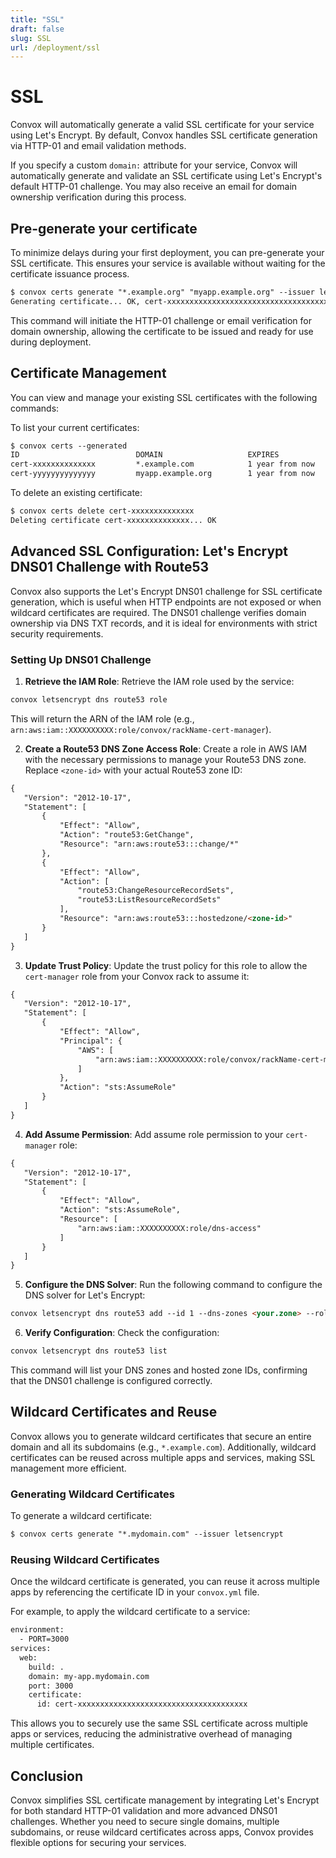 ```yaml
---
title: "SSL"
draft: false
slug: SSL
url: /deployment/ssl
---
```

# SSL

Convox will automatically generate a valid SSL certificate for your service using Let's Encrypt. By default, Convox handles SSL certificate generation via HTTP-01 and email validation methods.

If you specify a custom `domain:` attribute for your service, Convox will automatically generate and validate an SSL certificate using Let's Encrypt's default HTTP-01 challenge. You may also receive an email for domain ownership verification during this process.

## Pre-generate your certificate

To minimize delays during your first deployment, you can pre-generate your SSL certificate. This ensures your service is available without waiting for the certificate issuance process.

```html
$ convox certs generate "*.example.org" "myapp.example.org" --issuer letsencrypt
Generating certificate... OK, cert-xxxxxxxxxxxxxxxxxxxxxxxxxxxxxxxxxxxxxx
```

This command will initiate the HTTP-01 challenge or email verification for domain ownership, allowing the certificate to be issued and ready for use during deployment.

## Certificate Management

You can view and manage your existing SSL certificates with the following commands:

To list your current certificates:

```html
$ convox certs --generated
ID                          DOMAIN                   EXPIRES
cert-xxxxxxxxxxxxxx         *.example.com            1 year from now
cert-yyyyyyyyyyyyyy         myapp.example.org        1 year from now
```

To delete an existing certificate:

```html
$ convox certs delete cert-xxxxxxxxxxxxxx
Deleting certificate cert-xxxxxxxxxxxxxx... OK
```

## Advanced SSL Configuration: Let's Encrypt DNS01 Challenge with Route53

Convox also supports the Let's Encrypt DNS01 challenge for SSL certificate generation, which is useful when HTTP endpoints are not exposed or when wildcard certificates are required. The DNS01 challenge verifies domain ownership via DNS TXT records, and it is ideal for environments with strict security requirements.

### Setting Up DNS01 Challenge

1. **Retrieve the IAM Role**: Retrieve the IAM role used by the service:

```html
convox letsencrypt dns route53 role
```

This will return the ARN of the IAM role (e.g., `arn:aws:iam::XXXXXXXXXX:role/convox/rackName-cert-manager`).

2. **Create a Route53 DNS Zone Access Role**: Create a role in AWS IAM with the necessary permissions to manage your Route53 DNS zone. Replace `<zone-id>` with your actual Route53 zone ID:

```html
{
   "Version": "2012-10-17",
   "Statement": [
       {
           "Effect": "Allow",
           "Action": "route53:GetChange",
           "Resource": "arn:aws:route53:::change/*"
       },
       {
           "Effect": "Allow",
           "Action": [
               "route53:ChangeResourceRecordSets",
               "route53:ListResourceRecordSets"
           ],
           "Resource": "arn:aws:route53:::hostedzone/<zone-id>"
       }
   ]
}
```

3. **Update Trust Policy**: Update the trust policy for this role to allow the `cert-manager` role from your Convox rack to assume it:

```html
{
   "Version": "2012-10-17",
   "Statement": [
       {
           "Effect": "Allow",
           "Principal": {
               "AWS": [
                   "arn:aws:iam::XXXXXXXXXX:role/convox/rackName-cert-manager"
               ]
           },
           "Action": "sts:AssumeRole"
       }
   ]
}
```

4. **Add Assume Permission**: Add assume role permission to your `cert-manager` role:

```html
{
   "Version": "2012-10-17",
   "Statement": [
       {
           "Effect": "Allow",
           "Action": "sts:AssumeRole",
           "Resource": [
               "arn:aws:iam::XXXXXXXXXX:role/dns-access"
           ]
       }
   ]
}
```

5. **Configure the DNS Solver**: Run the following command to configure the DNS solver for Let's Encrypt:

```html
convox letsencrypt dns route53 add --id 1 --dns-zones <your.zone> --role arn:aws:iam::XXXXXXXXXX:role/dns-access --hosted-zone-id <hosted-zone-id> --region <hosted-zone-region>
```

6. **Verify Configuration**: Check the configuration:

```html
convox letsencrypt dns route53 list
```

This command will list your DNS zones and hosted zone IDs, confirming that the DNS01 challenge is configured correctly.

## Wildcard Certificates and Reuse

Convox allows you to generate wildcard certificates that secure an entire domain and all its subdomains (e.g., `*.example.com`). Additionally, wildcard certificates can be reused across multiple apps and services, making SSL management more efficient.

### Generating Wildcard Certificates

To generate a wildcard certificate:

```html
$ convox certs generate "*.mydomain.com" --issuer letsencrypt
```

### Reusing Wildcard Certificates

Once the wildcard certificate is generated, you can reuse it across multiple apps by referencing the certificate ID in your `convox.yml` file.

For example, to apply the wildcard certificate to a service:

```html
environment:
  - PORT=3000
services:
  web:
    build: .
    domain: my-app.mydomain.com
    port: 3000
    certificate:
      id: cert-xxxxxxxxxxxxxxxxxxxxxxxxxxxxxxxxxxxxxx
```

This allows you to securely use the same SSL certificate across multiple apps or services, reducing the administrative overhead of managing multiple certificates.

## Conclusion

Convox simplifies SSL certificate management by integrating Let's Encrypt for both standard HTTP-01 validation and more advanced DNS01 challenges. Whether you need to secure single domains, multiple subdomains, or reuse wildcard certificates across apps, Convox provides flexible options for securing your services.
